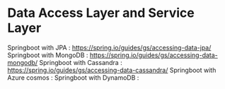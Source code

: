# Data Access Layer and Service Layer

Springboot with JPA : https://spring.io/guides/gs/accessing-data-jpa/
Springboot with MongoDB : https://spring.io/guides/gs/accessing-data-mongodb/
Springboot with Cassandra : https://spring.io/guides/gs/accessing-data-cassandra/
Springboot with Azure cosmos :
Springboot with DynamoDB :
